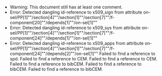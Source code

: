 * Warning: This document still has at least one comment.
* Error: Detected dangling id-reference to x509_sign from attribute
        on-sel/PP[1]""/section[4]""/section[1]""/section[7]""/f-component[20]""/depends[1]""/on-sel[1]""
* Error: Detected dangling id-reference to x509_sys from attribute
        on-sel/PP[1]""/section[4]""/section[1]""/section[7]""/f-component[24]""/depends[1]""/on-sel[1]""
* Error: Detected dangling id-reference to x509_apps from attribute
        on-sel/PP[1]""/section[4]""/section[1]""/section[7]""/f-component[24]""/depends[2]""/on-sel[1]""
 Failed to find a reference to spd.
 Failed to find a reference to CEM.
 Failed to find a reference to CEM.
 Failed to find a reference to bibCEM.
 Failed to find a reference to bibCEM.
 Failed to find a reference to bibCEM.
